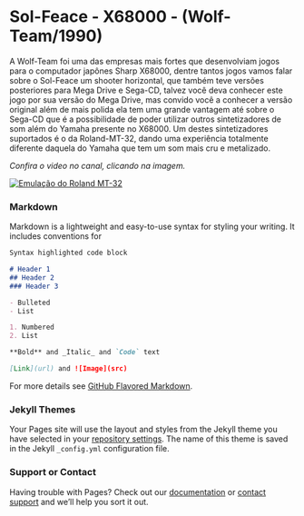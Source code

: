 # Sol-Feace - X68000 - (Wolf-Team/1990)

A Wolf-Team foi uma das empresas mais fortes que desenvolviam jogos para o computador japônes Sharp X68000, dentre tantos jogos vamos falar 
sobre o Sol-Feace um shooter horizontal, que também teve versões posteriores para Mega Drive e Sega-CD, talvez você deva conhecer este jogo por sua 
versão do Mega Drive, mas convido você a conhecer a versão original além de mais polida ela tem uma grande vantagem até sobre o Sega-CD que é a 
possibilidade de poder utilizar outros sintetizadores de som além do Yamaha presente no X68000. Um destes sintetizadores suportados é o da Roland-MT-32,
dando uma experiência totalmente diferente daquela do Yamaha que tem um som mais cru e metalizado.

_Confira o video no canal, clicando na imagem._

<a href="https://www.youtube.com/ro2B6IZvejU" target="_blank">
  <img src="http://img.youtube.com/vi/ro2B6IZvejU/maxresdefault.jpg" alt="Emulação do Roland MT-32">
</a>

### Markdown

Markdown is a lightweight and easy-to-use syntax for styling your writing. It includes conventions for

```markdown
Syntax highlighted code block

# Header 1
## Header 2
### Header 3

- Bulleted
- List

1. Numbered
2. List

**Bold** and _Italic_ and `Code` text

[Link](url) and ![Image](src)
```

For more details see [GitHub Flavored Markdown](https://guides.github.com/features/mastering-markdown/).

### Jekyll Themes

Your Pages site will use the layout and styles from the Jekyll theme you have selected in your [repository settings](https://github.com/drodriguesilva86/reviews/settings/pages). The name of this theme is saved in the Jekyll `_config.yml` configuration file.

### Support or Contact

Having trouble with Pages? Check out our [documentation](https://docs.github.com/categories/github-pages-basics/) or [contact support](https://support.github.com/contact) and we’ll help you sort it out.
